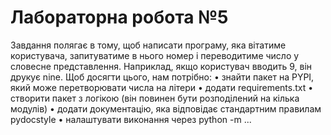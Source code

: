 # Лабораторна робота №5
Завдання полягає в тому, щоб написати програму, яка вітатиме користувача, запитуватиме в нього номер і переводитиме число у словесне представлення. Наприклад, якщо користувач вводить 9, він друкує nine. Щоб досягти цього, нам потрібно:
• знайти пакет на PYPI, який може перетворювати числа на літери
• додати requirements.txt
• створити пакет з логікою (він повинен бути розподілений на кілька модулів)
• додати документацію, яка відповідає стандартним правилам pydocstyle
• налаштувати виконання через python -m ...
